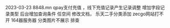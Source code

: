 2023-03-23
8848.mn qpay支付充值 ，线下充值记录产生记录调整 增加字段记录类型 后台增加查询条件
任空间 修改文档， 乐天二手分类添加
zecgo网站打不开 164器服务器
分类图片不展示 排查